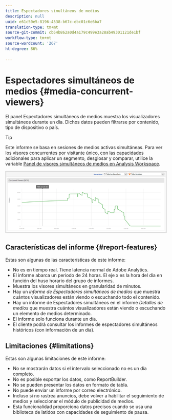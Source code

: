 ```yaml
---
title: Espectadores simultáneos de medios
description: null
uuid: e61c50e5-8196-4538-b67c-ebc01c6e6ba7
translation-type: tm+mt
source-git-commit: cb54b862a0d4a179c499e3a28ab49301121de1bf
workflow-type: tm+mt
source-wordcount: '267'
ht-degree: 86%

---
```



# Espectadores simultáneos de medios {#media-concurrent-viewers}

El panel Espectadores simultáneos de medios muestra los visualizadores simultáneos durante un día. Dichos datos pueden filtrarse por contenido, tipo de dispositivo o país.

>[!TIP]
>
> Este informe se basa en sesiones de medios activas simultáneas.  Para ver los visores concurrentes por visitante único, con las capacidades adicionales para aplicar un segmento, desglosar y comparar, utilice la variable [Panel de visores simultáneos de medios en Analysis Workspace](https://docs.adobe.com/content/help/es-ES/analytics/analyze/analysis-workspace/panels/media-concurrent-viewers.html).


![](assets/video-concurrent-viewers.png)

## Características del informe {#report-features}

Estas son algunas de las características de este informe:

* No es en tiempo real. Tiene latencia normal de Adobe Analytics.
* El informe abarca un periodo de 24 horas. El eje x es la hora del día en función del huso horario del grupo de informes.
* Muestra los visores simultáneos en granularidad de minutos.
* Hay un *informe de Espectadores simultáneos de medios* que muestra cuántos visualizadores están viendo o escuchando todo el contenido.
* Hay un informe de Espectadores simultáneos en el informe *Detalles de medios* que muestra cuántos visualizadores están viendo o escuchando un elemento de medios determinado.
* El informe solo funciona durante un día.
* El cliente podrá consultar los informes de espectadores simultáneos históricos (con información de un día).

## Limitaciones {#limitations}

Estas son algunas limitaciones de este informe:

* No se mostrarán datos si el intervalo seleccionado no es un día completo.
* No es posible exportar los datos, como ReportBuilder.
* No se pueden presentar los datos en formato de tabla.
* No puede enviar un informe por correo electrónico.
* Incluso si no rastrea anuncios, debe volver a habilitar el seguimiento de medios y seleccionar el módulo de publicidad de medios.
* Esta funcionalidad proporciona datos precisos cuando se usa una biblioteca de latidos con capacidades de seguimiento de pausa.
